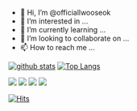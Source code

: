 - 👋 Hi, I’m @officiallwooseok
- 👀 I’m interested in ...
- 🌱 I’m currently learning ...
- 💞️ I’m looking to collaborate on ...
- 📫 How to reach me ...

[![github stats](https://github-readme-stats.vercel.app/api?username=officiallwooseok&show_icons=true&hide_border=true)](https://github.com/officiallwooseok)
[![Top Langs](https://github-readme-stats.vercel.app/api/top-langs/?username=officiallwooseok&layout=compact)](https://github.com/officiallwooseok)

<a href="" target="_blank"><img src="https://img.shields.io/badge/JAVA-007396?style=flat-square&logo=Java&logoColor=white"/></a>
<a href="" target="_blank"><img src="https://img.shields.io/badge/C-A8B9CC?style=flat-square&logo=C&logoColor=white"/></a>
<a href="" target="_blank"><img src="https://img.shields.io/badge/Kotlin-0095D5?style=flat-square&logo=Kotlin&logoColor=white"/></a>
<a href="" target="_blank"><img src="https://img.shields.io/badge/Android-3DDC84?style=flat-square&logo=Android&logoColor=white"/></a>

[![Hits](https://hits.seeyoufarm.com/api/count/incr/badge.svg?url=https%3A%2F%2Fgithub.com%2Fofficiallwooseok&count_bg=%2379C83D&title_bg=%23555555&icon=&icon_color=%23E7E7E7&title=hits&edge_flat=false)](https://hits.seeyoufarm.com)
<!---
officiallwooseok/officiallwooseok is a ✨ special ✨ repository because its `README.md` (this file) appears on your GitHub profile.
You can click the Preview link to take a look at your changes.
--->
